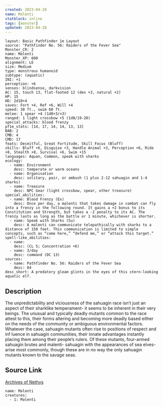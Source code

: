 ```yaml
---
created: 2023-04-28
name: Malenti
statblock: inline
tags: [monster]
updated: 2023-04-28
---
```

```statblock
layout: Basic Pathfinder 1e Layout
source: "Pathfinder No. 56: Raiders of the Fever Sea"
Monster_CR: 2
name: Malenti
Monster_XP: 600
alignment: LE
size: Medium
type: monstrous humanoid
subtype: (aquatic)
INI: +1
perception: +6
senses: blindsense, darkvision
AC: 15, touch 13, flat-footed 12 (dex +3, natural +2)
HP: 15
HD: 2d10+4
saves: Fort +4, Ref +6, Will +4
speed: 30 ft., swim 60 ft.
melee: 1 spear +4 (1d8+3/×3)
ranged: 1 light crossbow +5 (1d8/19-20)
special_attacks: blood frenzy
pf1e_stats: [14, 17, 14, 14, 13, 13]
BAB: 2
CMB: 4
CMD: 17
feats: Deceitful, Great Fortitude, Skill Focus (Bluff)
skills: Bluff +6, Disguise +3, Handle Animal +3, Perception +6, Ride +8, Stealth +8, Survival +6, Swim +15
languages: Aquan, Common, speak with sharks
ecology:
  - name: Environment
    desc: temperate or warm oceans
  - name: Organisation
    desc: solitary, pair, or ambush (1 plus 2-12 sahuagin and 1-4 sharks)
  - name: Treasure
    desc: NPC Gear (light crossbow, spear, other treasure)
special_abilities:
  - name: Blood Frenzy (Ex)
    desc: Once per day, a malenti that takes damage in combat can fly into a frenzy in the following round. It gains a +2 bonus to its Constitution and Strength, but takes a -2 penalty to its AC. The frenzy lasts as long as the battle or 1 minute, whichever is shorter.
  - name: Speak with Sharks (Su)
    desc: A malenti can communicate telepathically with sharks to a distance of 150 feet. This communication is limited to simple concepts, such as “come here,” “defend me,” or “attack this target.”
spell-like_abilities:
  - name:
    desc: (CL 5; Concentration +6)
  - name: 3/day
    desc: command (DC 13)
sources:
  - name: Pathfinder No. 56: Raiders of the Fever Sea
    desc: 84
desc_short: A predatory gleam glints in the eyes of this stern-looking aquatic elf.
```
## Description
The unpredictability and viciousness of the sahuagin race isn’t just an aspect of their sharklike temperament- it seems to be inherent in their very beings. The unusual and typically deadly mutants common to the race attest to this, their forms altering and becoming more deadly based either on the needs of the community or ambiguous environmental factors. Whatever the case, sahuagin mutants often rise to positions of respect and inf luence in sahuagin communities, their innate advantages instantly placing them among their people’s rulers. Of these mutants, four-armed sahuagin brutes and malenti- sahuagin with the appearances of sea elves-arise most commonly, though these are in no way the only sahuagin mutants known to the savage seas.
## Source Link
[Archives of Nethys](https://aonprd.com/MonsterDisplay.aspx?ItemName=Malenti)
```encounter-table
name: Malenti
creatures:
  - 1: Malenti
```

